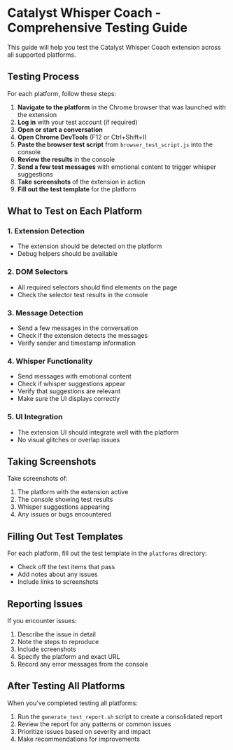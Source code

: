 # Catalyst Whisper Coach - Comprehensive Testing Guide

This guide will help you test the Catalyst Whisper Coach extension across all supported platforms.

## Testing Process

For each platform, follow these steps:

1. **Navigate to the platform** in the Chrome browser that was launched with the extension
2. **Log in** with your test account (if required)
3. **Open or start a conversation**
4. **Open Chrome DevTools** (F12 or Ctrl+Shift+I)
5. **Paste the browser test script** from `browser_test_script.js` into the console
6. **Review the results** in the console
7. **Send a few test messages** with emotional content to trigger whisper suggestions
8. **Take screenshots** of the extension in action
9. **Fill out the test template** for the platform

## What to Test on Each Platform

### 1. Extension Detection
- The extension should be detected on the platform
- Debug helpers should be available

### 2. DOM Selectors
- All required selectors should find elements on the page
- Check the selector test results in the console

### 3. Message Detection
- Send a few messages in the conversation
- Check if the extension detects the messages
- Verify sender and timestamp information

### 4. Whisper Functionality
- Send messages with emotional content
- Check if whisper suggestions appear
- Verify that suggestions are relevant
- Make sure the UI displays correctly

### 5. UI Integration
- The extension UI should integrate well with the platform
- No visual glitches or overlap issues

## Taking Screenshots

Take screenshots of:
1. The platform with the extension active
2. The console showing test results
3. Whisper suggestions appearing
4. Any issues or bugs encountered

## Filling Out Test Templates

For each platform, fill out the test template in the `platforms` directory:
- Check off the test items that pass
- Add notes about any issues
- Include links to screenshots

## Reporting Issues

If you encounter issues:
1. Describe the issue in detail
2. Note the steps to reproduce
3. Include screenshots
4. Specify the platform and exact URL
5. Record any error messages from the console

## After Testing All Platforms

When you've completed testing all platforms:
1. Run the `generate_test_report.sh` script to create a consolidated report
2. Review the report for any patterns or common issues
3. Prioritize issues based on severity and impact
4. Make recommendations for improvements
